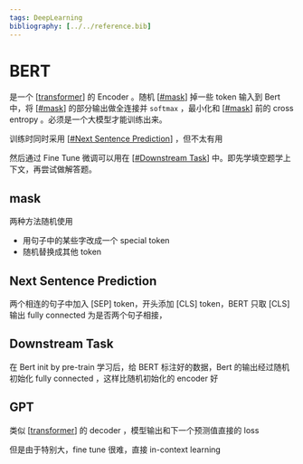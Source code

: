 ```yaml
---
tags: DeepLearning
bibliography: [../../reference.bib]
---
```


# BERT

是一个 [[transformer]] 的 Encoder 。随机 [[#mask]] 掉一些 token 输入到 Bert 中，将 [[#mask]] 的部分输出做全连接并 `softmax` ，最小化和 [[#mask]] 前的 cross entropy 。必须是一个大模型才能训练出来。

训练时同时采用 [[#Next Sentence Prediction]] ，但不太有用

然后通过 Fine Tune 微调可以用在 [[#Downstream Task]] 中。即先学填空题学上下文，再尝试做解答题。

## mask

两种方法随机使用

- 用句子中的某些字改成一个 special token
- 随机替换成其他 token

## Next Sentence Prediction

两个相连的句子中加入 [SEP] token，开头添加 [CLS] token，BERT 只取 [CLS] 输出 fully connected 为是否两个句子相接，

## Downstream Task

在 Bert init by pre-train 学习后，给 BERT 标注好的数据，Bert 的输出经过随机初始化 fully connected ，这样比随机初始化的 encoder 好

## GPT

类似 [[transformer]] 的 decoder ，模型输出和下一个预测值直接的 loss

但是由于特别大，fine tune 很难，直接 in-context learning

[//begin]: # "Autogenerated link references for markdown compatibility"
[transformer]: ../concept/transformer.md "Transformer"
[#mask]: BERT.md "BERT"
[#Next Sentence Prediction]: BERT.md "BERT"
[#Downstream Task]: BERT.md "BERT"
[//end]: # "Autogenerated link references"
